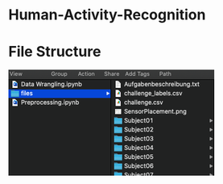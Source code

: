 # Human-Activity-Recognition

# File Structure
![alt text](https://github.com/RohitJacobGit/Human-Activity-Recognition/blob/master/file.png)

